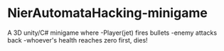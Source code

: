# NierAutomataHacking-minigame
A 3D unity/C# minigame where
-Player(jet) fires bullets
-enemy attacks back
-whoever's health reaches zero first, dies!


